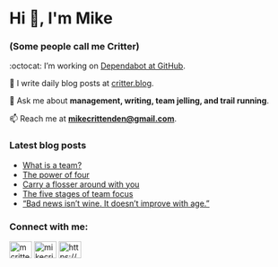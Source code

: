 # Hi 👋, I'm Mike
### (Some people call me Critter)

:octocat: I’m working on [Dependabot at GitHub](https://github.com/features/security).

📝 I write daily blog posts at [critter.blog](https://critter.blog).

💬 Ask me about **management, writing, team jelling, and trail running**.

📫 Reach me at **mikecrittenden@gmail.com**.

### Latest blog posts
<!-- BLOG-POST-LIST:START -->
- [What is a team?](https://critter.blog/2023/02/28/what-is-a-team/)
- [The power of four](https://critter.blog/2023/02/27/the-power-of-four/)
- [Carry a flosser around with you](https://critter.blog/2023/02/24/carry-a-flosser-around-with-you/)
- [The five stages of team focus](https://critter.blog/2023/02/23/the-five-stages-of-team-focus/)
- [“Bad news isn’t wine. It doesn’t improve with age.”](https://critter.blog/2023/02/22/bad-news-isnt-wine-it-doesnt-improve-with-age/)
<!-- BLOG-POST-LIST:END -->

<h3 align="left">Connect with me:</h3>
<p align="left">
<a href="https://twitter.com/mcrittenden" target="blank"><img align="center" src="https://raw.githubusercontent.com/rahuldkjain/github-profile-readme-generator/master/src/images/icons/Social/twitter.svg" alt="mcrittenden" height="30" width="40" /></a>
<a href="https://linkedin.com/in/mikecrittenden" target="blank"><img align="center" src="https://raw.githubusercontent.com/rahuldkjain/github-profile-readme-generator/master/src/images/icons/Social/linked-in-alt.svg" alt="mikecrittenden" height="30" width="40" /></a>
<a href="https://critter.blog/feed/" target="blank"><img align="center" src="https://raw.githubusercontent.com/rahuldkjain/github-profile-readme-generator/master/src/images/icons/Social/rss.svg" alt="https://critter.blog/feed/" height="30" width="40" /></a>
</p>
